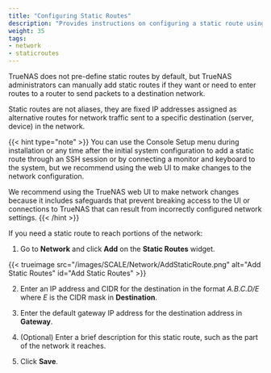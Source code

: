 ```yaml
---
title: "Configuring Static Routes"
description: "Provides instructions on configuring a static route using the TrueNAS web UI."
weight: 35
tags:
- network
- staticroutes
---
```


TrueNAS does not pre-define static routes by default, but TrueNAS administrators can manually add static routes if they want or need to enter routes to a router to send packets to a destination network.

Static routes are not aliases, they are fixed IP addresses assigned as alternative routes for network traffic sent to a specific destination (server, device) in the network.

{{< hint type="note" >}}
You can use the Console Setup menu during installation or any time after the initial system configuration to add a static route through an SSH session or by connecting a monitor and keyboard to the system, but we recommend using the web UI to make changes to the network configuration.

We recommend using the TrueNAS web UI to make network changes because it includes safeguards that prevent breaking access to the UI or connections to TrueNAS that can result from incorrectly configured network settings.
{{< /hint >}}

If you need a static route to reach portions of the network:

1.  Go to **Network** and click **Add** on the **Static Routes** widget.

   {{< trueimage src="/images/SCALE/Network/AddStaticRoute.png" alt="Add Static Routes" id="Add Static Routes" >}}

2. Enter an IP address and CIDR for the destination in the format *A.B.C.D/E* where *E* is the CIDR mask in **Destination**.

3. Enter the default gateway IP address for the destination address in **Gateway**.

4. (Optional) Enter a brief description for this static route, such as the part of the network it reaches.

5. Click **Save**.